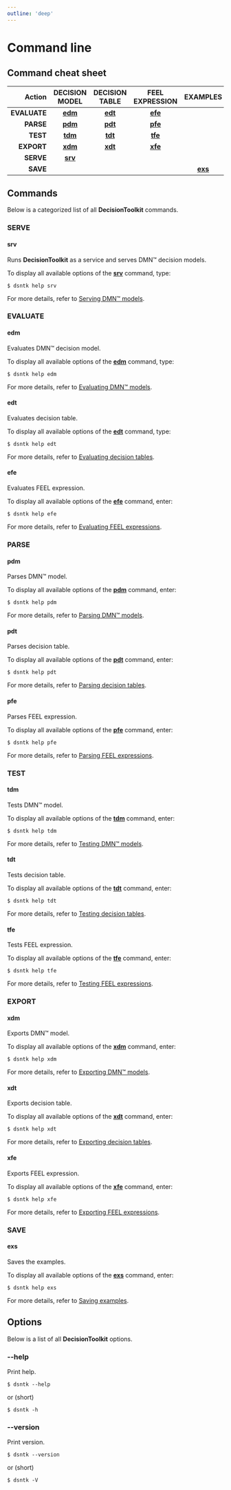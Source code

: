 ```yaml
---
outline: 'deep'
---
```


# Command line

## Command cheat sheet

|       Action  |         DECISION<br/>MODEL         |         DECISION<br/>TABLE         |        FEEL<br/>EXPRESSION         |              EXAMPLES              |
|--------------:|:----------------------------------:|:----------------------------------:|:----------------------------------:|:----------------------------------:|
|  **EVALUATE** | [**edm**](commands/command-edm.md) | [**edt**](commands/command-edt.md) | [**efe**](commands/command-efe.md) |                                    | 
|     **PARSE** | [**pdm**](commands/command-pdm.md) | [**pdt**](commands/command-pdt.md) | [**pfe**](commands/command-pfe.md) |                                    |
|      **TEST** | [**tdm**](commands/command-tdm.md) | [**tdt**](commands/command-tdt.md) | [**tfe**](commands/command-tfe.md) |                                    |
|    **EXPORT** | [**xdm**](commands/command-xdm.md) | [**xdt**](commands/command-xdt.md) | [**xfe**](commands/command-xfe.md) |                                    |
|     **SERVE** | [**srv**](commands/command-srv.md) |                                    |                                    |                                    |
|      **SAVE** |                                    |                                    |                                    | [**exs**](commands/command-exs.md) |

## Commands

Below is a categorized list of all <span style="font-weight:bold;word-spacing:-0.15rem;">DecisionToolkit</span> commands.

### SERVE

#### srv

Runs <span style="font-weight:bold;word-spacing:-0.15rem;">DecisionToolkit</span> as a service and serves DMN™ decision models.

To display all available options of the [**srv**](commands/command-srv) command, type:

```shell
$ dsntk help srv
```

For more details, refer to [Serving DMN™ models](commands/command-srv).

### EVALUATE

#### edm

Evaluates DMN™ decision model.

To display all available options of the [**edm**](commands/command-edm) command, type:

```shell
$ dsntk help edm
```

For more details, refer to [Evaluating DMN™ models](commands/command-edm).

#### edt

Evaluates decision table.

To display all available options of the [**edt**](commands/command-edt) command, type:

```shell
$ dsntk help edt
```

For more details, refer to [Evaluating decision tables](commands/command-edt).

#### efe

Evaluates FEEL expression.

To display all available options of the [**efe**](commands/command-efe) command, enter:

```shell
$ dsntk help efe
```

For more details, refer to [Evaluating FEEL expressions](commands/command-efe).

### PARSE

#### pdm

Parses DMN™ model.

To display all available options of the [**pdm**](commands/command-pdm) command, enter:

```shell
$ dsntk help pdm
```

For more details, refer to [Parsing DMN™ models](commands/command-pdm).

#### pdt

Parses decision table.

To display all available options of the [**pdt**](commands/command-pdt) command, enter:

```shell
$ dsntk help pdt
```

For more details, refer to [Parsing decision tables](commands/command-pdt).

#### pfe

Parses FEEL expression.

To display all available options of the [**pfe**](commands/command-pfe) command, enter:

```shell
$ dsntk help pfe
```

For more details, refer to [Parsing FEEL expressions](commands/command-pfe).

### TEST

#### tdm

Tests DMN™ model.

To display all available options of the [**tdm**](commands/command-tdm) command, enter:

```shell
$ dsntk help tdm
```

For more details, refer to [Testing DMN™ models](commands/command-tdm).

#### tdt

Tests decision table.

To display all available options of the [**tdt**](commands/command-tdt) command, enter:

```shell
$ dsntk help tdt
```

For more details, refer to [Testing decision tables](commands/command-tdt).

#### tfe

Tests FEEL expression.

To display all available options of the [**tfe**](commands/command-tfe) command, enter:

```shell
$ dsntk help tfe
```

For more details, refer to [Testing FEEL expressions](commands/command-tfe).

### EXPORT

#### xdm

Exports DMN™ model.

To display all available options of the [**xdm**](commands/command-xdm) command, enter:

```shell
$ dsntk help xdm
```

For more details, refer to [Exporting DMN™ models](commands/command-xdm).

#### xdt

Exports decision table.

To display all available options of the [**xdt**](commands/command-xdt) command, enter:

```shell
$ dsntk help xdt
```

For more details, refer to [Exporting decision tables](commands/command-xdt).

#### xfe

Exports FEEL expression.

To display all available options of the [**xfe**](commands/command-xfe) command, enter:

```shell
$ dsntk help xfe
```

For more details, refer to [Exporting FEEL expressions](commands/command-xfe).

### SAVE

#### exs

Saves the examples.

To display all available options of the [**exs**](commands/command-exs) command, enter:

```shell
$ dsntk help exs
```

For more details, refer to [Saving examples](commands/command-exs).

## Options

Below is a list of all <span style="font-weight:bold;word-spacing:-0.15rem;">DecisionToolkit</span> options.

### --help

Print help.

```shell
$ dsntk --help
```

or (short)

```shell
$ dsntk -h
```

### --version

Print version.

```shell
$ dsntk --version
```

or (short)

```shell
$ dsntk -V
```

